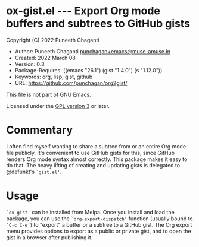 # ox-gist.el --- Export Org mode buffers and subtrees to GitHub gists

Copyright (C) 2022 Puneeth Chaganti

* Author: Puneeth Chaganti <punchagan+emacs@muse-amuse.in>
* Created: 2022 March 08
* Version: 0.3
* Package-Requires: ((emacs "26.1") (gist "1.4.0") (s "1.12.0"))
* Keywords: org, lisp, gist, github
* URL: https://github.com/punchagan/org2gist/

This file is not part of GNU Emacs.

Licensed under the [GPL version 3](http://www.gnu.org/licenses/) or later.

# Commentary

I often find myself wanting to share a subtree from or an entire Org mode
file publicly.  It's convenient to use GitHub gists for this, since GitHub
renders Org mode syntax almost correctly.  This package makes it easy to do
that.  The heavy lifting of creating and updating gists is delegated to
@defunkt's `` `gist.el' ``.

# Usage

`` `ox-gist' `` can be installed from Melpa.  Once you install and load the
package, you can use the `` `org-export-dispatch' `` function (usually bound to
`` `C-c C-e' ``) to "export" a buffer or a subtree to a GitHub gist.  The Org
export menu provides options to export as a public or private gist, and to
open the gist in a browser after publishing it.



